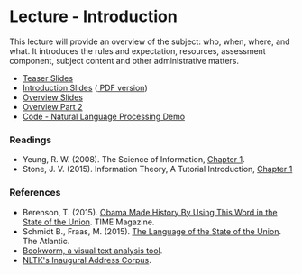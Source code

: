 Lecture - Introduction
======================

This lecture will provide an overview of the subject: who, when, where, and what. It introduces the rules and expectation, resources, assessment component, subject content and other administrative matters.

- <a target="_blank" href="teaser.ppt" file="ppt"> Teaser Slides</a>
- <a target="_blank" href="introduction.html" file="html"> Introduction Slides</a>
  (<a href="introduction.pdf" file="print"> PDF version</a>)
- <a target="_blank" href="overview.html" file="html"> Overview Slides</a>
- <a target="_blank" href="overview-2.ppt" file="ppt"> Overview Part 2</a>
- <a href="codes.zip" file="code"> Code - Natural Language Processing Demo</a>

### Readings
- Yeung, R. W. (2008). The Science of Information, [Chapter 1](http://link.springer.com.ezp.lib.unimelb.edu.au/chapter/10.1007/978-0-387-79234-7_1).
- Stone, J. V. (2015). Information Theory, A Tutorial Introduction, [Chapter 1](http://jim-stone.staff.shef.ac.uk/BookInfoTheory/InfoTheoryBookChapter01.html)

### References
- Berenson, T. (2015). [Obama Made History By Using This Word in the State of the Union](http://time.com/3675798/state-union-transgender/). TIME Magazine.
- Schmidt B., Fraas, M. (2015). [The Language of the State of the Union](http://www.theatlantic.com/features/archive/2015/01/the-language-of-the-state-of-the-union/384575/). The Atlantic.
- [Bookworm, a visual text analysis tool](http://bookworm.culturomics.org/).
- [NLTK's Inaugural Address Corpus](http://www.nltk.org/book/ch02.html).